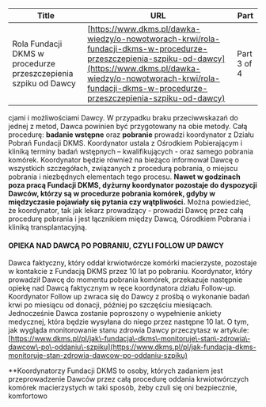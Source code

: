 | **Title**       | **URL**           | **Part**              |
|-----------------|-------------------|-----------------------|
| Rola Fundacji DKMS w procedurze przeszczepienia szpiku od Dawcy         | [https://www.dkms.pl/dawka-wiedzy/o-nowotworach-krwi/rola-fundacji-dkms-w-procedurze-przeszczepienia-szpiku-od-dawcy](https://www.dkms.pl/dawka-wiedzy/o-nowotworach-krwi/rola-fundacji-dkms-w-procedurze-przeszczepienia-szpiku-od-dawcy)    | Part 3 of 4          |

cjami i możliwościami Dawcy. W przypadku braku przeciwwskazań do jednej z metod, Dawca powinien być przygotowany na obie metody. Całą procedurę: **badanie wstępne** oraz **pobranie** prowadzi koordynator z Działu Pobrań Fundacji DKMS. Koordynator ustala z Ośrodkiem Pobierającym i kliniką terminy badań wstępnych – kwalifikujących \- oraz samego pobrania komórek. Koordynator będzie również na bieżąco informował Dawcę o wszystkich szczegółach, związanych z procedurą pobrania, o miejscu pobrania i niezbędnych elementach tego procesu. **Nawet w godzinach poza pracą Fundacji DKMS, dyżurny koordynator pozostaje do dyspozycji Dawców, którzy są w procedurze pobrania komórek, gdyby w międzyczasie pojawiały się pytania czy wątpliwości.** Można powiedzieć, że koordynator, tak jak lekarz prowadzący \- prowadzi Dawcę przez całą procedurę pobrania i jest łącznikiem między Dawcą, Ośrodkiem Pobrania i kliniką transplantacyjną.


#### OPIEKA NAD DAWCĄ PO POBRANIU, CZYLI FOLLOW UP DAWCY


Dawca faktyczny, który oddał krwiotwórcze komórki macierzyste, pozostaje w kontakcie z Fundacją DKMS przez 10 lat po pobraniu. Koordynator, który prowadził Dawcę do momentu pobrania komórek, przekazuje następnie opiekę nad Dawcą faktycznym w ręce koordynatora działu Follow\-up. Koordynator Follow up zwraca się do Dawcy z prośbą o wykonanie badań krwi po miesiącu od donacji, później po szczęściu miesiącach. Jednocześnie Dawca zostanie poproszony o wypełnienie ankiety medycznej, która będzie wysyłana do niego przez następne 10 lat. O tym, jak wygląda monitorowanie stanu zdrowia Dawcy przeczytasz w artykule: [https://www.dkms.pl/pl/jak\-fundacja\-dkms\-monitoruje\-stan\-zdrowia\-dawcow\-po\-oddaniu\-szpiku](https://www.dkms.pl/pl/jak-fundacja-dkms-monitoruje-stan-zdrowia-dawcow-po-oddaniu-szpiku)


**Koordynatorzy Fundacji DKMS to osoby, których zadaniem jest przeprowadzenie Dawców przez całą procedurę oddania krwiotwórczych komórek macierzystych w taki sposób, żeby czuli się oni bezpiecznie, komfortowo